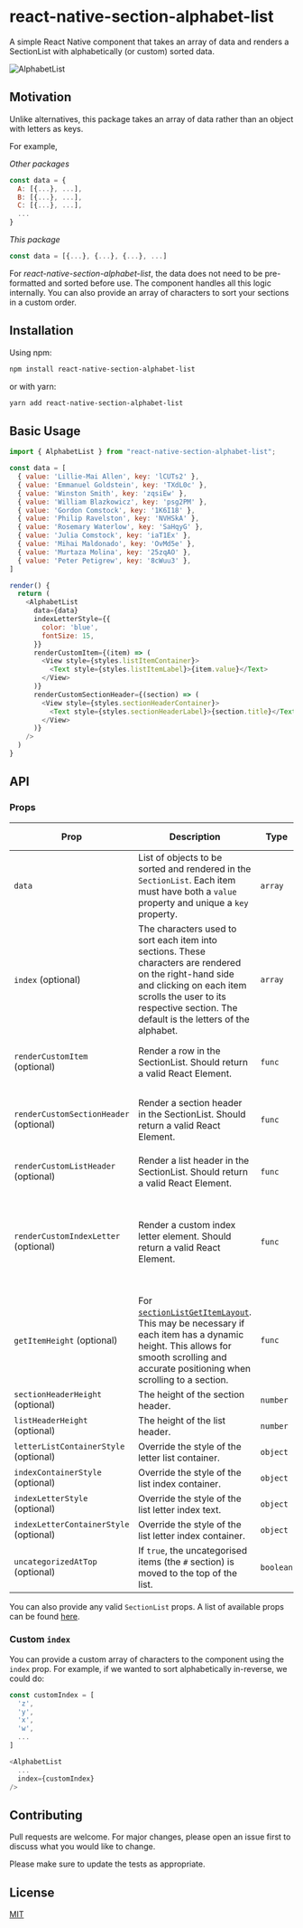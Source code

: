# react-native-section-alphabet-list

A simple React Native component that takes an array of data and renders a SectionList with alphabetically (or custom) sorted data.

![AlphabetList](https://media.giphy.com/media/SACshMzMIP2NvP8rvY/giphy.gif)

## Motivation

Unlike alternatives, this package takes an array of data rather than an object with letters as keys.

For example,

_Other packages_

```javascript
const data = {
  A: [{...}, ...],
  B: [{...}, ...],
  C: [{...}, ...],
  ...
}
```

_This package_

```javascript
const data = [{...}, {...}, {...}, ...]
```

For _react-native-section-alphabet-list_, the data does not need to be pre-formatted and sorted before use. The component handles all this logic internally. You can also provide an array of characters to sort your sections in a custom order.

## Installation

Using npm:

```bash
npm install react-native-section-alphabet-list
```

or with yarn:

```bash
yarn add react-native-section-alphabet-list
```

## Basic Usage

```javascript
import { AlphabetList } from "react-native-section-alphabet-list";

const data = [
  { value: 'Lillie-Mai Allen', key: 'lCUTs2' },
  { value: 'Emmanuel Goldstein', key: 'TXdL0c' },
  { value: 'Winston Smith', key: 'zqsiEw' },
  { value: 'William Blazkowicz', key: 'psg2PM' },
  { value: 'Gordon Comstock', key: '1K6I18' },
  { value: 'Philip Ravelston', key: 'NVHSkA' },
  { value: 'Rosemary Waterlow', key: 'SaHqyG' },
  { value: 'Julia Comstock', key: 'iaT1Ex' },
  { value: 'Mihai Maldonado', key: 'OvMd5e' },
  { value: 'Murtaza Molina', key: '25zqAO' },
  { value: 'Peter Petigrew', key: '8cWuu3' },
]

render() {
  return (
    <AlphabetList
      data={data}
      indexLetterStyle={{ 
        color: 'blue', 
        fontSize: 15,
      }}
      renderCustomItem={(item) => (
        <View style={styles.listItemContainer}>
          <Text style={styles.listItemLabel}>{item.value}</Text>
        </View>
      )}
      renderCustomSectionHeader={(section) => (
        <View style={styles.sectionHeaderContainer}>
          <Text style={styles.sectionHeaderLabel}>{section.title}</Text>
        </View>
      )}
    />
  )
}
```

## API

### Props

| Prop | Description | Type | Signature (func) | Default |
| --- | --- | --- | --- | --- |
| `data` | List of objects to be sorted and rendered in the `SectionList`. Each item must have both a `value` property and unique a `key` property. | `array` | | |
| `index` (optional) | The characters used to sort each item into sections. These characters are rendered on the right-hand side and clicking on each item scrolls the user to its respective section. The default is the letters of the alphabet. | `array` | | `['a', 'b', 'c', 'd', 'e', 'f', ...]` (see `DEFAULT_CHAR_INDEX` [here](https://github.com/Kieran-McIntyre/react-native-section-alphabet-list/blob/master/src/values/consts.ts))|
| `renderCustomItem` (optional) | Render a row in the SectionList. Should return a valid React Element. | `func` | `{ item: { value: string, key: string } } : ReactElement` | |
| `renderCustomSectionHeader` (optional) | Render a section header in the SectionList. Should return a valid React Element. | `func` | `{ section: { title: string, index: number, data: array } } : ReactElement` | |
| `renderCustomListHeader` (optional) | Render a list header in the SectionList. Should return a valid React Element. | `func` | | |
| `renderCustomIndexLetter` (optional) | Render a custom index letter element. Should return a valid React Element. | `func` | `{ item: { title: string, index: number, data: array }, index: number, onPress: func } : ReactElement` | |
| `getItemHeight` (optional) | For [`sectionListGetItemLayout`](https://www.npmjs.com/package/react-native-section-list-get-item-layout). This may be necessary if each item has a dynamic height. This allows for smooth scrolling and accurate positioning when scrolling to a section.  | `func` | `{ sectionIndex: number, rowIndex: number } : number`  | |
| `sectionHeaderHeight` (optional) | The height of the section header. | `number` | | `40` |
| `listHeaderHeight` (optional) | The height of the list header. | `number` | | `0` |
| `letterListContainerStyle` (optional) | Override the style of the letter list container.  | `object` | | `undefined` |
| `indexContainerStyle` (optional) | Override the style of the list index container.  | `object` | | `undefined` |
| `indexLetterStyle` (optional) | Override the style of the list letter index text.  | `object` | | `undefined` |
| `indexLetterContainerStyle` (optional) | Override the style of the list letter index container.  | `object` | | `undefined` |
| `uncategorizedAtTop` (optional) | If `true`, the uncategorised items (the `#` section) is moved to the top of the list.  | `boolean` | | false |

You can also provide any valid `SectionList` props. A list of available props can be found [here](https://reactnative.dev/docs/sectionlist#props).

### Custom `index`

You can provide a custom array of characters to the component using the `index` prop. For example, if we wanted to sort alphabetically in-reverse, we could do:

```javascript
const customIndex = [
  'z',
  'y',
  'x',
  'w',
  ...
]

<AlphabetList
  ...
  index={customIndex}
/>
```


## Contributing

Pull requests are welcome. For major changes, please open an issue first to discuss what you would like to change.

Please make sure to update the tests as appropriate.

## License

[MIT](https://choosealicense.com/licenses/mit/)
